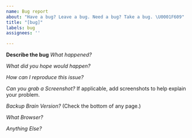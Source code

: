 ```yaml
---
name: Bug report
about: "Have a bug? Leave a bug. Need a bug? Take a bug. \U0001F609"
title: "[bug]"
labels: bug
assignees: ''

---
```


**Describe the bug**
_What happened?_

_What did you hope would happen?_

_How can I reproduce this issue?_

_Can you grab a Screenshot?_
If applicable, add screenshots to help explain your problem.

_Backup Brain Version?_
(Check the bottom of any page.)

_What Browser?_

_Anything Else?_

